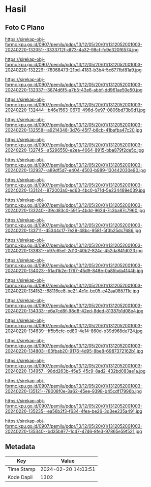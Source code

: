 # Hasil

## Foto C Plano

https://sirekap-obj-formc.kpu.go.id/0907/pemilu/pdpr/13/12/05/20/01/1312052001003-20240220-132051--3333712f-df73-4a32-98cf-fc9e320f6574.jpg

https://sirekap-obj-formc.kpu.go.id/0907/pemilu/pdpr/13/12/05/20/01/1312052001003-20240220-132229--78068473-21bd-4183-b3b4-5c677fbf81a9.jpg

https://sirekap-obj-formc.kpu.go.id/0907/pemilu/pdpr/13/12/05/20/01/1312052001003-20240220-132337--3874d6f5-a7b5-43e6-abbf-dd961ae50e50.jpg

https://sirekap-obj-formc.kpu.go.id/0907/pemilu/pdpr/13/12/05/20/01/1312052001003-20240220-132444--b46e1563-0679-496d-9e97-0806bd73b9d1.jpg

https://sirekap-obj-formc.kpu.go.id/0907/pemilu/pdpr/13/12/05/20/01/1312052001003-20240220-132558--a9214348-3d76-45f7-b8cb-41bafba47c20.jpg

https://sirekap-obj-formc.kpu.go.id/0907/pemilu/pdpr/13/12/05/20/01/1312052001003-20240220-132745--a5296550-e2ea-4064-8915-bba879f2de5c.jpg

https://sirekap-obj-formc.kpu.go.id/0907/pemilu/pdpr/13/12/05/20/01/1312052001003-20240220-132937--a89df5d7-e404-4503-b989-130442030e90.jpg

https://sirekap-obj-formc.kpu.go.id/0907/pemilu/pdpr/13/12/05/20/01/1312052001003-20240220-133124--872003a0-ed63-4bc0-b71d-5e234489e039.jpg

https://sirekap-obj-formc.kpu.go.id/0907/pemilu/pdpr/13/12/05/20/01/1312052001003-20240220-133240--39cd83c0-5915-4bdd-9624-7c3ba87c7960.jpg

https://sirekap-obj-formc.kpu.go.id/0907/pemilu/pdpr/13/12/05/20/01/1312052001003-20240220-133711--d5344c17-7e29-48bc-9581-5f3b25dc7686.jpg

https://sirekap-obj-formc.kpu.go.id/0907/pemilu/pdpr/13/12/05/20/01/1312052001003-20240220-133831--b97c65ef-2d10-40b2-824c-452da841d023.jpg

https://sirekap-obj-formc.kpu.go.id/0907/pemilu/pdpr/13/12/05/20/01/1312052001003-20240220-134023--51ad1b2e-1767-45d9-848e-0a85bda4144b.jpg

https://sirekap-obj-formc.kpu.go.id/0907/pemilu/pdpr/13/12/05/20/01/1312052001003-20240220-134152--68116cc8-be2f-4c1c-bc05-e42aa085711e.jpg

https://sirekap-obj-formc.kpu.go.id/0907/pemilu/pdpr/13/12/05/20/01/1312052001003-20240220-134333--e6a7cd8f-98d8-42ed-8ded-81387b1d08e4.jpg

https://sirekap-obj-formc.kpu.go.id/0907/pemilu/pdpr/13/12/05/20/01/1312052001003-20240220-134639--ff5b5cfc-cd80-4e14-860d-b39d968de724.jpg

https://sirekap-obj-formc.kpu.go.id/0907/pemilu/pdpr/13/12/05/20/01/1312052001003-20240220-134803--63fbab20-9176-4d95-8be8-6987372162b1.jpg

https://sirekap-obj-formc.kpu.go.id/0907/pemilu/pdpr/13/12/05/20/01/1312052001003-20240220-134957--98dd263b-45e5-45c9-8ad2-432bd083ae1a.jpg

https://sirekap-obj-formc.kpu.go.id/0907/pemilu/pdpr/13/12/05/20/01/1312052001003-20240220-135121--78008f0e-3a62-45ee-9398-b45cdf17996b.jpg

https://sirekap-obj-formc.kpu.go.id/0907/pemilu/pdpr/13/12/05/20/01/1312052001003-20240220-135235--ea56b2f3-f634-4fea-be26-3d3ee235a491.jpg

https://sirekap-obj-formc.kpu.go.id/0907/pemilu/pdpr/13/12/05/20/01/1312052001003-20240220-135340--bd35b977-1c47-4746-8fe3-97865e59f521.jpg


## Metadata

| Key        | Value               |
| ---------- | ------------------- |
| Time Stamp | 2024-02-20 14:03:51 |
| Kode Dapil | 1302                |



